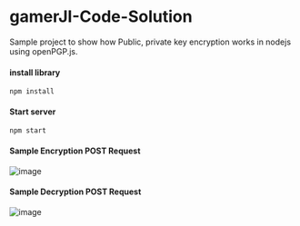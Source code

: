 # gamerJI-Code-Solution
Sample project to show how Public, private key encryption works in nodejs using openPGP.js.


#### install library

``` npm install ```

#### Start server

``` npm start ```

#### Sample Encryption POST Request
![image](https://user-images.githubusercontent.com/37057102/227754515-2ffc12ed-a789-4239-9e93-0d3ba7abbe7d.png)

#### Sample Decryption POST Request
![image](https://user-images.githubusercontent.com/37057102/227754545-20962ee3-d1ea-4e75-9884-7ae30fd831af.png)
